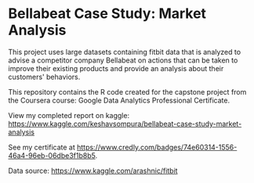 # Bellabeat Case Study: Market Analysis
This project uses large datasets containing fitbit data that is analyzed to advise a competitor company Bellabeat on actions that can be taken to improve their existing products and provide an analysis about their customers' behaviors.

This repository contains the R code created for the capstone project from the Coursera course: Google Data Analytics Professional Certificate.

View my completed report on kaggle: https://www.kaggle.com/keshavsompura/bellabeat-case-study-market-analysis

See my certificate at https://www.credly.com/badges/74e60314-1556-46a4-96eb-06dbe3f1b8b5.

Data source: https://www.kaggle.com/arashnic/fitbit
